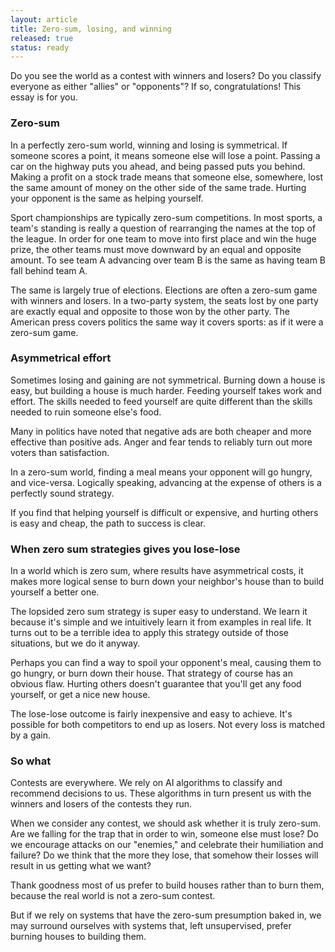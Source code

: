 ```yaml
---
layout: article
title: Zero-sum, losing, and winning
released: true
status: ready
---
```


Do you see the world as a contest with winners and losers? Do you
classify everyone as either "allies" or "opponents"? If so, congratulations!
This essay is for you. 

### Zero-sum

In a perfectly zero-sum world, winning and losing is symmetrical.  If
someone scores a point, it means someone else will lose a
point. Passing a car on the highway puts you ahead, and being passed
puts you behind. Making a profit on a stock trade means that someone
else, somewhere, lost the same amount of money on the other side of
the same trade. Hurting your opponent is the same as helping yourself.

Sport championships are typically zero-sum competitions.  In most
sports, a team's standing is really a question of rearranging the
names at the top of the league. In order for one team to move into
first place and win the huge prize, the other teams must move downward
by an equal and opposite amount. To see team A advancing over team B
is the same as having team B fall behind team A.

The same is largely true of elections. Elections are often a zero-sum
game with winners and losers. In a two-party system, the seats lost by
one party are exactly equal and opposite to those won by the other
party. The American press covers politics the same way it covers
sports: as if it were a zero-sum game.


### Asymmetrical effort

Sometimes losing and gaining are not symmetrical. Burning down a house
is easy, but building a house is much harder.  Feeding yourself takes
work and effort. The skills needed to feed yourself are quite
different than the skills needed to ruin someone else's food.

Many in politics have noted that negative ads are both cheaper and
more effective than positive ads. Anger and fear tends to reliably
turn out more voters than satisfaction.

In a zero-sum world, finding a meal means your opponent will go
hungry, and vice-versa. Logically speaking, advancing at the expense
of others is a perfectly sound strategy.

If you find that helping yourself is difficult or expensive, and
hurting others is easy and cheap, the path to success is clear. 


### When zero sum strategies gives you lose-lose

In a world which is zero sum, where results have asymmetrical costs,
it makes more logical sense to burn down your neighbor's house than to
build yourself a better one.

The lopsided zero sum strategy is super easy to understand. We learn
it because it's simple and we intuitively learn it from examples in
real life. It turns out to be a terrible idea to apply this strategy
outside of those situations, but we do it anyway.

Perhaps you can find a way to spoil your opponent's meal, causing them
to go hungry, or burn down their house. That strategy of course has an
obvious flaw. Hurting others doesn't guarantee that you'll get any
food yourself, or get a nice new house.

The lose-lose outcome is fairly inexpensive and easy to achieve.
It's possible for both competitors to end up as losers. Not every loss
is matched by a gain.

### So what

Contests are everywhere. We rely on AI algorithms to classify and
recommend decisions to us. These algorithms in turn present us with
the winners and losers of the contests they run.

When we consider any contest, we should ask whether it is truly
zero-sum. Are we falling for the trap that in order to win, someone
else must lose? Do we encourage attacks on our "enemies," and
celebrate their humiliation and failure? Do we think that the more
they lose, that somehow their losses will result in us getting what we
want?

Thank goodness most of us prefer to build houses rather than to burn
them, because the real world is not a zero-sum contest.

But if we rely on systems that have the zero-sum presumption baked in,
we may surround ourselves with systems that, left unsupervised, prefer
burning houses to building them.


